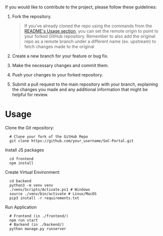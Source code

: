 If you would like to contribute to the project, please follow these guidelines:

1. Fork the repository.
   > If you've already cloned the repo using the commands from the [README's Usage section](./README.md#usage), you can set the remote origin to point to your forked GitHub repository.
   > Remember to also add the original repo as a remote branch under a different name (ex. upstream) to fetch changes made to the original
2. Create a new branch for your feature or bug fix.

3. Make the necessary changes and commit them.

4. Push your changes to your forked repository.

5. Submit a pull request to the main repository with your branch, explaining the changes you made and any additional information that might be helpful for review.

# Usage

Clone the Git repository:

```shell
  # Clone your fork of the GitHub Repo
  git clone https://github.com/your_username/SoC-Portal.git
```

Install JS packages

```shell
  cd frontend
  npm install
```

Create Virtual Environment:

```shell
  cd backend
  python3 -m venv venv
  ./venv/Scripts/Activate.ps1 # Windows
  source ./venv/bin/activate # Linux/MacOS
  pip3 install -r requirements.txt
```

Run Application

```shell
  # Frontend (in ./frontend/)
  npm run start
  # Backend (in ./backend/)
  python manage.py runserver
```